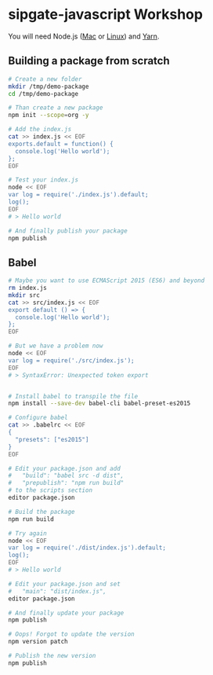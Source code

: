 sipgate-javascript Workshop
===========================

You will need Node.js ([Mac](https://nodejs.org/en/download/current/) or [Linux](https://github.com/nodesource/distributions#installation-instructions))
and [Yarn](https://yarnpkg.com/en/docs/install).


Building a package from scratch
-------------------------------

```bash
# Create a new folder
mkdir /tmp/demo-package
cd /tmp/demo-package

# Than create a new package
npm init --scope=org -y

# Add the index.js
cat >> index.js << EOF
exports.default = function() {
  console.log('Hello world');
};
EOF

# Test your index.js
node << EOF
var log = require('./index.js').default;
log();
EOF
# > Hello world

# And finally publish your package
npm publish
```


Babel
-----

```bash
# Maybe you want to use ECMAScript 2015 (ES6) and beyond
rm index.js
mkdir src
cat >> src/index.js << EOF
export default () => {
  console.log('Hello world');
};
EOF

# But we have a problem now
node << EOF
var log = require('./src/index.js');
EOF
# > SyntaxError: Unexpected token export


# Install babel to transpile the file
npm install --save-dev babel-cli babel-preset-es2015

# Configure babel
cat >> .babelrc << EOF
{
  "presets": ["es2015"]
}
EOF

# Edit your package.json and add
#   "build": "babel src -d dist",
#   "prepublish": "npm run build"
# to the scripts section
editor package.json

# Build the package
npm run build

# Try again
node << EOF
var log = require('./dist/index.js').default;
log();
EOF
# > Hello world

# Edit your package.json and set
#   "main": "dist/index.js",
editor package.json

# And finally update your package
npm publish

# Oops! Forgot to update the version
npm version patch

# Publish the new version
npm publish
```
